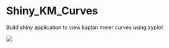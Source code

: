 # Shiny_KM_Curves
Build shiny application to view kaplan meier curves using xyplot

<img src = "images/image.png" >
